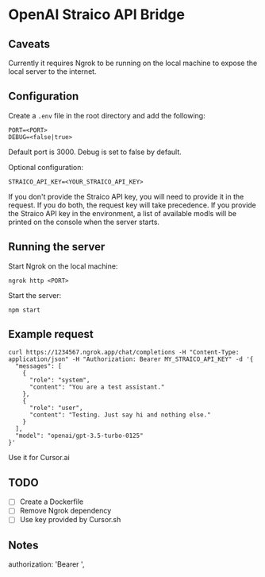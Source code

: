 # OpenAI Straico API Bridge

## Caveats

Currently it requires Ngrok to be running on the local machine to expose the local server to the internet.

## Configuration

Create a `.env` file in the root directory and add the following:

```
PORT=<PORT>
DEBUG=<false|true>
```

Default port is 3000.
Debug is set to false by default.

Optional configuration:

```
STRAICO_API_KEY=<YOUR_STRAICO_API_KEY>

```

If you don't provide the Straico API key, you will need to provide it in the request. If you do both, the request key will take precedence.
If you provide the Straico API key in the environment, a list of available modls will be printed on the console when the server starts.

## Running the server

Start Ngrok on the local machine:

```
ngrok http <PORT>
```

Start the server:

```
npm start
```

## Example request

```
curl https://1234567.ngrok.app/chat/completions -H "Content-Type: application/json" -H "Authorization: Bearer MY_STRAICO_API_KEY" -d '{
  "messages": [
    {
      "role": "system",
      "content": "You are a test assistant."
    },
    {
      "role": "user",
      "content": "Testing. Just say hi and nothing else."
    }
  ],
  "model": "openai/gpt-3.5-turbo-0125"
}'
```

Use it for Cursor.ai

## TODO

- [ ] Create a Dockerfile
- [ ] Remove Ngrok dependency
- [ ] Use key provided by Cursor.sh

## Notes

authorization: 'Bearer <StraicoKey>',
